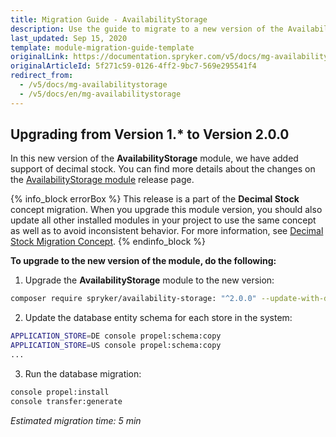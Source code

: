 ```yaml
---
title: Migration Guide - AvailabilityStorage
description: Use the guide to migrate to a new version of the AvailabilityStorage module.
last_updated: Sep 15, 2020
template: module-migration-guide-template
originalLink: https://documentation.spryker.com/v5/docs/mg-availabilitystorage
originalArticleId: 5f271c59-0126-4ff2-9bc7-569e295541f4
redirect_from:
  - /v5/docs/mg-availabilitystorage
  - /v5/docs/en/mg-availabilitystorage
---
```


## Upgrading from Version 1.* to Version 2.0.0
In this new version of the **AvailabilityStorage** module, we have added support of decimal stock. You can find more details about the changes on the [AvailabilityStorage module](https://github.com/spryker/availability-storage/releases) release page.

{% info_block errorBox %}
This release is a part of the **Decimal Stock** concept migration. When you upgrade this module version, you should also update all other installed modules in your project to use the same concept as well as to avoid inconsistent behavior. For more information, see [Decimal Stock Migration Concept](/docs/scos/dev/migration-concepts/decimal-stock-migration-concept.html).
{% endinfo_block %}

**To upgrade to the new version of the module, do the following:**
1. Upgrade the **AvailabilityStorage** module to the new version:

```bash
composer require spryker/availability-storage: "^2.0.0" --update-with-dependencies
```
2. Update the database entity schema for each store in the system:

```bash
APPLICATION_STORE=DE console propel:schema:copy
APPLICATION_STORE=US console propel:schema:copy
...
```
3. Run the database migration:

```bash
console propel:install
console transfer:generate
```
*Estimated migration time: 5 min*
